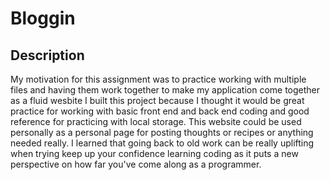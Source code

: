 # Bloggin

## Description

My motivation for this assignment was to practice working with multiple files and having them work together to make my application come together as a fluid wesbite
I built this project because I thought it would be great practice for working with basic front end and back end coding and good reference for practicing with local storage.
This website could be used personally as a personal page for posting thoughts or recipes or anything needed really.
I learned that going back to old work can be really uplifting when trying keep up your confidence learning coding as it puts a new perspective on how far you've come along as a programmer.


